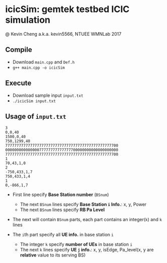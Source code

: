 # icicSim: gemtek testbed ICIC simulation
@ Kevin Cheng a.k.a. kevin5566, NTUEE WMNLab 2017

## Compile
* Download `main.cpp` and `Def.h`
* `g++ main.cpp -o icicSim`

## Execute
* Download sample input `input.txt` 
* `./icicSim input.txt`

## Usage of `input.txt`
```
3
0,0,40
1500,0,40
750,1299,40
77777777777777777777777777777777777777777777777700
00000000000000077777777777777700000000000000000000
77777777777777777777777777777777777777777777777700
1
70,43,1,0
2
-750,433,1,7
750,433,1,4
1
0,-866,1,7
```
* First line specify **Base Station number** (`BSnum`)
  + The next `BSnum` lines specify **Base Station `i` Info.**: x, y, Power
  + The next `BSnum` lines specify **RB Pa Level**

* The next will contain `BSnum` parts, each part contains an integer(`k`) and `k` lines

* The `i`th part specify all **UE info.** in base station `i` 
  - The integer `k` specify **number of UEs** in base station `i`
  - The next `k` lines specify **UE `j` info.**: x, y, isEdge, Pa_level(x, y are **relative** value to its serving BS)
